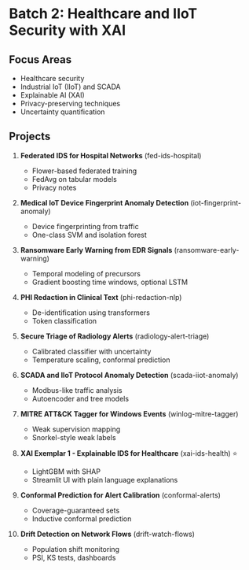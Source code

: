# Batch 2: Healthcare and IIoT Security with XAI

## Focus Areas
- Healthcare security
- Industrial IoT (IIoT) and SCADA
- Explainable AI (XAI)
- Privacy-preserving techniques
- Uncertainty quantification

## Projects

1. **Federated IDS for Hospital Networks** (fed-ids-hospital)
   - Flower-based federated training
   - FedAvg on tabular models
   - Privacy notes

2. **Medical IoT Device Fingerprint Anomaly Detection** (iot-fingerprint-anomaly)
   - Device fingerprinting from traffic
   - One-class SVM and isolation forest

3. **Ransomware Early Warning from EDR Signals** (ransomware-early-warning)
   - Temporal modeling of precursors
   - Gradient boosting time windows, optional LSTM

4. **PHI Redaction in Clinical Text** (phi-redaction-nlp)
   - De-identification using transformers
   - Token classification

5. **Secure Triage of Radiology Alerts** (radiology-alert-triage)
   - Calibrated classifier with uncertainty
   - Temperature scaling, conformal prediction

6. **SCADA and IIoT Protocol Anomaly Detection** (scada-iiot-anomaly)
   - Modbus-like traffic analysis
   - Autoencoder and tree models

7. **MITRE ATT&CK Tagger for Windows Events** (winlog-mitre-tagger)
   - Weak supervision mapping
   - Snorkel-style weak labels

8. **XAI Exemplar 1 - Explainable IDS for Healthcare** (xai-ids-health) ⭐
   - LightGBM with SHAP
   - Streamlit UI with plain language explanations

9. **Conformal Prediction for Alert Calibration** (conformal-alerts)
   - Coverage-guaranteed sets
   - Inductive conformal prediction

10. **Drift Detection on Network Flows** (drift-watch-flows)
    - Population shift monitoring
    - PSI, KS tests, dashboards

